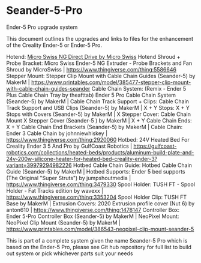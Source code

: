 # Seander-5-Pro
Ender-5 Pro upgrade system

This document outlines the upgrades and links to files for the enhancement of the Creality Ender-5 or Ender-5 Pro.

Hotend: [Micro Swiss NG Direct Drive by Micro Swiss](https://store.micro-swiss.com/collections/extruders/products/micro-swiss-ng-direct-drive-extruder-for-creality-ender-5)
Hotend Shroud + Probe Bracket: Micro Swiss Ender-5 NG Extruder - Probe Brackets and Fan Shroud by MicroSwiss | https://www.thingiverse.com/thing:5586646
Stepper Mount: Stepper Clip Mount with Cable Chain Guides (Seander-5) by MakerM | https://www.printables.com/model/385477-stepper-clip-mount-with-cable-chain-guides-seander
Cable Chain System: (Remix - Ender 5 Plus Cable Chain Tray by theafttab) Ender 5 Pro Cable Chain System (Seander-5) by MakerM |
    Cable Chain Track Support + Clips: Cable Chain Track Support and USB Clips (Seander-5) by MakerM |
    X + Y Stops: X + Y Stops with Covers (Seander-5) by MakerM | 
    X Stepper Cover: Cable Chain Mount X Stepper Cover (Seander-5 ) by MakerM |
    X + Y Cable Chain Ends: X + Y Cable Chain End Brackets (Seander-5) by MakerM |
Cable Chain: Ender 3 Cable Chain by johnniewhiskey | https://www.thingiverse.com/thing:2920060
Hotbed: 24V Heated Bed For Creality Ender 3 5 And Pro by GulfCoast Robotics | https://gulfcoast-robotics.com/collections/heated-beds/products/aluminum-build-plate-and-24v-200w-silicone-heater-for-heated-bed-creality-ender-3?variant=39979294982226
Hotbed Cable Chain Guide: Hotbed Cable Chain Guide (Seander-5) by MakerM | 
Hotbed Supports: Ender 5 bed supports (The Original "Super Struts") by jumpshoutmedia | https://www.thingiverse.com/thing:3479330
Spool Holder: TUSH FT - Spool Holder - Fat Tracks edition by wavexx | https://www.thingiverse.com/thing:3353204
Spool Holder Clip: TUSH FT Base by MakerM | 
Extrusion Covers: 2020 Extrusion profile cover (Nut 6) by anton610 | https://www.thingiverse.com/thing:1478147
Controller Box: Ender 5-Pro Controller Box (Seander-5) by MakerM | 
NeoPixel Mount: NeoPixel Clip Mount (Seander-5) by MakerM | https://www.printables.com/model/386543-neopixel-clip-mount-seander-5



This is part of a complete system given the name Seander-5 Pro which is based on the Ender-5 Pro,
please see Git hub repository for full list to build out system or pick whichever parts suit your needs
